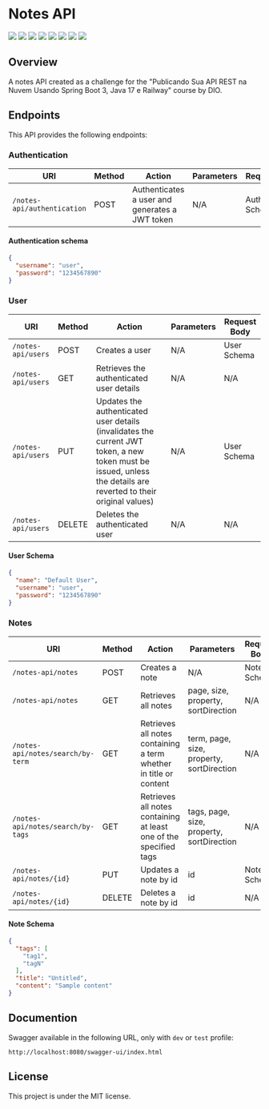 # Notes API

<div style="display:inline-block">
        <picture>
                <source media="(prefers-color-scheme: light)" srcset="https://img.shields.io/badge/Java-black?style=for-the-badge&logo=OpenJDK&logoColor=white">
                <img src="https://img.shields.io/badge/Java-white?style=for-the-badge&logo=OpenJDK&logoColor=black" />
        </picture>
        <picture>
                <source media="(prefers-color-scheme: light)" srcset="https://img.shields.io/badge/Gradle-black?style=for-the-badge&logo=Gradle&logoColor=white">
                <img src="https://img.shields.io/badge/Gradle-white?style=for-the-badge&logo=Gradle&logoColor=black" />
        </picture>
        <picture>
                <source media="(prefers-color-scheme: light)" srcset="https://img.shields.io/badge/Spring_Boot-black?style=for-the-badge&logo=SpringBoot&logoColor=white">
                <img src="https://img.shields.io/badge/Spring_Boot-white?style=for-the-badge&logo=SpringBoot&logoColor=black" />
        </picture>
	<picture>
                <source media="(prefers-color-scheme: light)" srcset="https://img.shields.io/badge/Spring_Security-black?style=for-the-badge&logo=SpringSecurity&logoColor=white">
                <img src="https://img.shields.io/badge/Spring_Security-white?style=for-the-badge&logo=SpringSecurity&logoColor=black" />
        </picture>
	<picture>
                <source media="(prefers-color-scheme: light)" srcset="https://img.shields.io/badge/JWT-black?style=for-the-badge&logo=JsonWebTokens&logoColor=white">
                <img src="https://img.shields.io/badge/JWT-white?style=for-the-badge&logo=JsonWebTokens&logoColor=black" />
        </picture>
	<picture>
                <source media="(prefers-color-scheme: light)" srcset="https://img.shields.io/badge/FlyWay-black?style=for-the-badge&logo=FlyWay&logoColor=white">
                <img src="https://img.shields.io/badge/FlyWay-white?style=for-the-badge&logo=FlyWay&logoColor=black" />
        </picture>
        <picture>
                <source media="(prefers-color-scheme: light)" srcset="https://img.shields.io/badge/Swagger-black?style=for-the-badge&logo=Swagger&logoColor=white">
                <img src="https://img.shields.io/badge/Swagger-white?style=for-the-badge&logo=Swagger&logoColor=black" />
        </picture>
        <picture>
                <source media="(prefers-color-scheme: light)" srcset="https://img.shields.io/badge/PostgreSQL-black?style=for-the-badge&logo=PostgreSQL&logoColor=white">
                <img src="https://img.shields.io/badge/PostgreSQL-white?style=for-the-badge&logo=PostgreSQL&logoColor=black" />
        </picture>
</div>

## Overview

A notes API created as a challenge for the "Publicando Sua API REST na Nuvem Usando Spring Boot 3, Java 17 e Railway" course by DIO.

## Endpoints

This API provides the following endpoints:

### Authentication

| URI                           | Method | Action                                         | Parameters | Request Body          |
| ----------------------------- | ------ | ---------------------------------------------- | ---------- | --------------------- |
| `/notes-api/authentication` | POST   | Authenticates a user and generates a JWT token | N/A        | Authentication Schema |

#### Authentication schema

```json
{
  "username": "user",
  "password": "1234567890"
}
```

### User

| URI                  | Method | Action                                                                                                                                                            | Parameters | Request Body |
| -------------------- | ------ | ----------------------------------------------------------------------------------------------------------------------------------------------------------------- | ---------- | ------------ |
| `/notes-api/users` | POST   | Creates a user                                                                                                                                                    | N/A        | User Schema  |
| `/notes-api/users` | GET    | Retrieves the authenticated user details                                                                                                                          | N/A        | N/A          |
| `/notes-api/users` | PUT    | Updates the authenticated user details (invalidates the current JWT token, a new token must be issued, unless the details are reverted to their original values) | N/A        | User Schema  |
| `/notes-api/users` | DELETE | Deletes the authenticated user                                                                                                                                    | N/A        | N/A          |

#### User Schema

```json
{
  "name": "Default User",
  "username": "user",
  "password": "1234567890"
}
```

### Notes

| URI                                 | Method | Action                                                             | Parameters                                | Request Body |
| ----------------------------------- | ------ | ------------------------------------------------------------------ | ----------------------------------------- | ------------ |
| `/notes-api/notes`                | POST   | Creates a note                                                     | N/A                                       | Note Schema  |
| `/notes-api/notes`                | GET    | Retrieves all notes                                                | page, size, property, sortDirection       | N/A          |
| `/notes-api/notes/search/by-term` | GET    | Retrieves all notes containing a term whether in title or content | term, page, size, property, sortDirection | N/A          |
| `/notes-api/notes/search/by-tags` | GET    | Retrieves all notes containing at least one of the specified tags  | tags, page, size, property, sortDirection | N/A          |
| `/notes-api/notes/{id}`           | PUT    | Updates a note by id                                               | id                                        | Note Schema  |
| `/notes-api/notes/{id}`           | DELETE | Deletes a note by id                                               | id                                        | N/A          |

#### Note Schema

```json
{
  "tags": [
    "tag1",
    "tagN"
  ],
  "title": "Untitled",
  "content": "Sample content"
}
```

## Documention

Swagger available in the following URL, only with `dev` or `test` profile:

```
http://localhost:8080/swagger-ui/index.html
```

## License

This project is under the MIT license.
